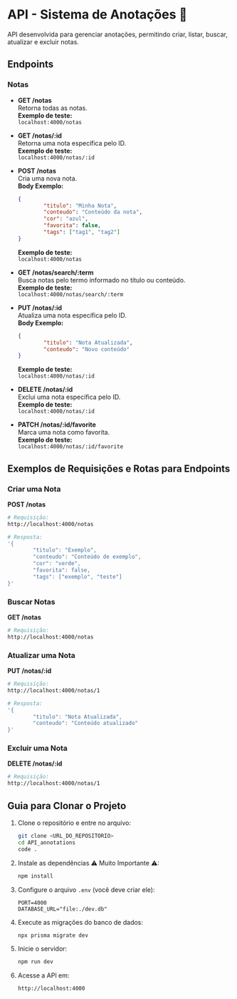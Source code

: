 # API - Sistema de Anotações 📝

API desenvolvida para gerenciar anotações, permitindo criar, listar, buscar, atualizar e excluir notas.

## Endpoints

### Notas
- **GET /notas**  
    Retorna todas as notas.  
    **Exemplo de teste:**  
    `localhost:4000/notas`

- **GET /notas/:id**  
    Retorna uma nota específica pelo ID.  
    **Exemplo de teste:**  
    `localhost:4000/notas/:id`

- **POST /notas**  
    Cria uma nova nota.  
    **Body Exemplo:**  
    ```json
    {
            "titulo": "Minha Nota",
            "conteudo": "Conteúdo da nota",
            "cor": "azul",
            "favorita": false,
            "tags": ["tag1", "tag2"]
    }
    ```  
    **Exemplo de teste:**  
    `localhost:4000/notas`

- **GET /notas/search/:term**  
    Busca notas pelo termo informado no título ou conteúdo.  
    **Exemplo de teste:**  
    `localhost:4000/notas/search/:term`

- **PUT /notas/:id**  
    Atualiza uma nota específica pelo ID.  
    **Body Exemplo:**  
    ```json
    {
            "titulo": "Nota Atualizada",
            "conteudo": "Novo conteúdo"
    }
    ```  
    **Exemplo de teste:**  
    `localhost:4000/notas/:id`

- **DELETE /notas/:id**  
    Exclui uma nota específica pelo ID.  
    **Exemplo de teste:**  
    `localhost:4000/notas/:id`

- **PATCH /notas/:id/favorite**  
    Marca uma nota como favorita.  
    **Exemplo de teste:**  
    `localhost:4000/notas/:id/favorite`

## Exemplos de Requisições e Rotas para Endpoints

### Criar uma Nota
**POST /notas**  
```bash
# Requisição:
http://localhost:4000/notas

# Resposta:
'{
        "titulo": "Exemplo",
        "conteudo": "Conteúdo de exemplo",
        "cor": "verde",
        "favorita": false,
        "tags": ["exemplo", "teste"]
}'
```

### Buscar Notas
**GET /notas**  
```bash
# Requisição:
http://localhost:4000/notas
```

### Atualizar uma Nota
**PUT /notas/:id**  
```bash
# Requisição:
http://localhost:4000/notas/1 

# Resposta:
'{
        "titulo": "Nota Atualizada",
        "conteudo": "Conteúdo atualizado"
}'
```

### Excluir uma Nota
**DELETE /notas/:id**  
```bash
# Requisição:
http://localhost:4000/notas/1
```

## Guia para Clonar o Projeto

1. Clone o repositório e entre no arquivo:  
     ```bash
     git clone <URL_DO_REPOSITORIO>
     cd API_annotations
     code .
     ```

2. Instale as dependências ⚠ Muito Importante ⚠:  
     ```bash
     npm install
     ```

3. Configure o arquivo `.env` (você deve criar ele):  
     ```env
     PORT=4000
     DATABASE_URL="file:./dev.db"
     ```

4. Execute as migrações do banco de dados:  
     ```bash
     npx prisma migrate dev
     ```

5. Inicie o servidor:  
     ```bash
     npm run dev
     ```

6. Acesse a API em:  
     ```
     http://localhost:4000
     ```